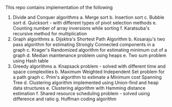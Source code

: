 This repo contains implementation of the following
1. Divide and Conquer algorithms
   a. Merge sort
   b. Insertion sort
   c. Bubble sort
   d. Quicksort - with different types of pivot selection methods
   e. Counting number of array inversions while sorting
   f. Karatsuba's recursive method for multiplication
2. Graph algorithms
   a. Dijsktra's Shortest Path Algorithm
   b. Kosaraju's two pass algorithm for estimating Strongly Connected components in a graph
   c. Krager's Randomized algorithm for estimating minimum cut of a graph
   d. Median maintenance problem using heaps
   e. Two sum problem using Hash table
3. Greedy algorithms
   a. Knapsack problem - solved with different time and space complexities
   b. Maximum Weighted Independent Set problem for a path graph
   c. Prim's algorithm to estimate a Minimum cost Spanning Tree
   d. Clustering algorithm implemented using Union-find and heap data structures
   e. Clustering algorithm with Hamming distance estimation
   f. Shared resource scheduling problem - solved using difference and ratio
   g. Huffman coding algorithm
